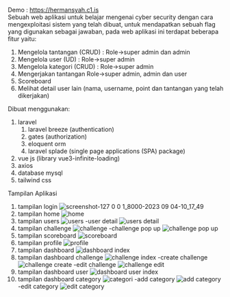 Demo : https://hermansyah.c1.is <br>
Sebuah web aplikasi untuk belajar mengenai cyber security dengan cara mengexploitasi sistem yang telah dibuat, untuk mendapatkan sebuah flag yang digunakan sebagai jawaban, pada web aplikasi ini terdapat beberapa fitur yaitu:
1. Mengelola tantangan (CRUD) : Role->super admin dan admin
2. Mengelola user (UD) : Role->super admin
3. Mengelola kategori (CRUD) : Role->super admin
4. Mengerjakan tantangan Role->super admin, admin dan user
5. Scoreboard
6. Melihat detail user lain (nama, username, point dan tantangan yang telah dikerjakan)

Dibuat menggunakan:
1. laravel
   1. laravel breeze (authentication)
   2. gates (authorization)
   3. eloquent orm
   4. laravel splade (single page applications (SPA) package)
3. vue js (library vue3-infinite-loading)
4. axios
5. database mysql
6. tailwind css

Tampilan Aplikasi
1. tampilan login
![screenshot-127 0 0 1_8000-2023 09 04-10_17_49](https://github.com/Hermannnn006/ctf-app/assets/92978253/72e9a893-a109-4edf-a911-4c6972bcde6e)
2. tampilan home
![home](https://github.com/Hermannnn006/ctf-app/assets/92978253/df8ed8d3-9d53-4dc9-84fd-2ef17b8cf8be)
3. tampilan users
![users](https://github.com/Hermannnn006/ctf-app/assets/92978253/267244d4-263c-45fa-9344-e53469ca127a)
-user detail
![users detail](https://github.com/Hermannnn006/ctf-app/assets/92978253/cf4aeb93-22bf-4e0a-90b5-8906ada55293)
4. tampilan challenge
![challenge](https://github.com/Hermannnn006/ctf-app/assets/92978253/579332ac-401e-4774-bf8c-312019f60638)
-challenge pop up
![challenge pop up](https://github.com/Hermannnn006/ctf-app/assets/92978253/d9f82973-5f74-40f8-a0eb-4822caaefdf5)
5. tampilan scoreboard
![scoreboard](https://github.com/Hermannnn006/ctf-app/assets/92978253/b8746cf9-0835-44f7-a8ef-ad3d6dc5e255)
6. tampilan profile
![profile](https://github.com/Hermannnn006/ctf-app/assets/92978253/ca1dd892-c1c7-41fa-8be0-ca3c4c627907)
7. tampilan dashboard
![dashboard index](https://github.com/Hermannnn006/ctf-app/assets/92978253/32586e86-642a-4c24-84bc-bdad26fd6b2c)
8. tampilan dashboard challenge
![challenge index](https://github.com/Hermannnn006/ctf-app/assets/92978253/144c970c-7195-4bd9-9300-e87b83e528a6)
-create challenge
![challenge create](https://github.com/Hermannnn006/ctf-app/assets/92978253/621b2f62-624b-4b1e-8644-33007025b00e)
-edit challenge
![challenge edit](https://github.com/Hermannnn006/ctf-app/assets/92978253/4f39dee3-4444-40df-bc70-911cf6380d81)
9. tampilan dashboard user
![dashboard user index](https://github.com/Hermannnn006/ctf-app/assets/92978253/fcbda53c-c782-4e30-b29c-46bbaa74ecae)
10. tampilan dashboard category
![categori](https://github.com/Hermannnn006/ctf-app/assets/92978253/73ba8e2d-ad4d-4282-b366-7eda74559742)
-add category
![add category](https://github.com/Hermannnn006/ctf-app/assets/92978253/219bc5bf-430b-4c7b-a0f8-899f763f92e8)
-edit category
![edit category](https://github.com/Hermannnn006/ctf-app/assets/92978253/5737613f-e000-4f4e-906d-2a645476c341)

